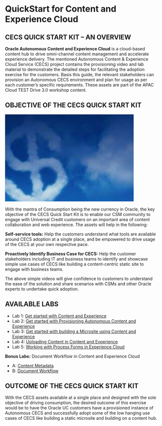 # QuickStart for Content and Experience Cloud
## CECS QUICK START KIT – AN OVERVIEW
**Oracle Autonomous Content and Experience Cloud** is a cloud-based content hub to drive omni-channel content management and accelerate experience delivery. The mentioned Autonomous Content & Experience Cloud Service (CECS) project contains the provisioning video and lab material to demonstrate the detailed steps for facilitating the adoption exercise for the customers. Basis this guide, the relevant stakeholders can provision an Autonomous CECS environment and plan for usage as per each customer’s specific requirements. These assets are part of the APAC Cloud TEST Drive 3.0 workshop content. 

## OBJECTIVE OF THE CECS QUICK START KIT
![alt text](Resources/Images/Picture0.png "Logo Title Text 1")

With the mantra of Consumption being the new currency in Oracle, the key objective of the CECS Quick Start Kit is to enable our CSM community to engage with Universal Credit customers on an important area of content collaboration and web experience. The assets will help in the following:

**Self-service tools:** Help the customers understand what tools are available around CECS adoption at a single place, and be empowered to drive usage of the CECS at your own respective pace. 

**Proactively Identify Business Case for CECS:** Help the customer stakeholders including IT and business teams to identify and showcase simple use cases of CECS like building a content-centric static site to engage with business teams. 

The above simple videos will give confidence to customers to understand the ease of the solution and share scenarios with CSMs and other Oracle experts to undertake quick adoption.

## AVAILABLE LABS 
+ Lab 1: [Get started with Content and Experience](https://github.com/CloudNative-OracleAPAC/CloudNative_CECS/blob/Content_and_Experience/110/111-CecsLab.md)
+ Lab 2: [Get started with Provisioning Autonomous Content and Experience](lab100.md)
+ Lab 3: [Get started with building a Microsite using Content and Experience](lab200.md)
+ Lab 4: [Uploading Content in Content and Experience](lab300.md) 
+ Lab 5: [Working with Process Forms in Experience Cloud](https://github.com/CloudNative-OracleAPAC/CloudNative_CECS/blob/Content_and_Experience/200/210-CecsPCSLab.md)

**Bonus Labs:** Document Workflow in Content and Experience Cloud
+ A: [Content Metadata](https://github.com/CloudNative-OracleAPAC/CloudNative_CECS/blob/Content_and_Experience/200/203-CecsPCSLab.md)
+ B: [Document Workflow](https://github.com/CloudNative-OracleAPAC/CloudNative_CECS/blob/Content_and_Experience/200/201-CecsPCSLab.md)

## OUTCOME OF THE CECS QUICK START KIT
With the CECS assets available at a single place and designed with the sole objective of driving consumption, the desired outcome of this exercise would be to have the Oracle UC customers have a provisioned instance of Autonomous CECS and successfully adopt some of the low hanging use cases of CECS like building a static microsite and building on a content hub.
 
